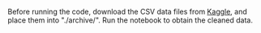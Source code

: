 Before running the code, download the CSV data files from [Kaggle](https://www.kaggle.com/datasets/davidcariboo/player-scores/data), and place them into "./archive/". Run the notebook to obtain the cleaned data.